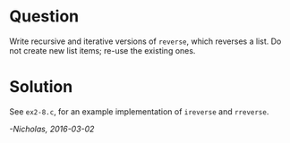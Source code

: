 # Question

Write recursive and iterative versions of `reverse`, which reverses a list. Do
not create new list items; re-use the existing ones.

# Solution

See `ex2-8.c`, for an example implementation of `ireverse` and `rreverse`.

_-Nicholas, 2016-03-02_
